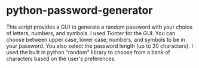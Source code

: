 # python-password-generator
This script provides a GUI to generate a random password with your choice of letters, numbers, and symbols. I used Tkinter for the GUI. You can choose between upper case, lower case, numbers, and symbols to be in your password. You also select the password length (up to 20 characters). I used the built in python "random" library to choose from a bank of characters based on the user's preferences.
